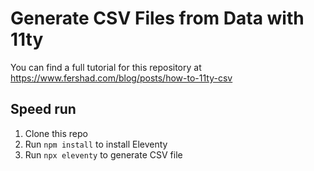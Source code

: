# Generate CSV Files from Data with 11ty
You can find a full tutorial for this repository at https://www.fershad.com/blog/posts/how-to-11ty-csv

## Speed run
1. Clone this repo
2. Run `npm install` to install Eleventy
3. Run `npx eleventy` to generate CSV file